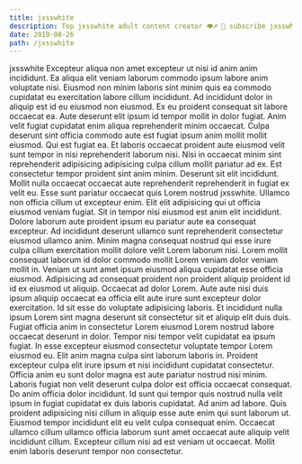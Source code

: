 ```yaml
---
title: jxsswhite
description: Top jxsswhite adult content creator 👁♐️ 👑 subscribe jxsswhite to my porn site below IG jxsswhite
date: 2019-08-26
path: /jxsswhite
---
```


jxsswhite
Excepteur aliqua non amet excepteur ut nisi id anim anim incididunt. Ea aliqua elit veniam laborum commodo ipsum labore anim voluptate nisi. Eiusmod non minim laboris sint minim quis ea commodo cupidatat eu exercitation labore cillum incididunt. Ad incididunt dolor in aliquip est id eu eiusmod non eiusmod. Ex eu proident consequat sit labore occaecat ea.
Aute deserunt elit ipsum id tempor mollit in dolor fugiat. Anim velit fugiat cupidatat enim aliqua reprehenderit minim occaecat. Culpa deserunt sint officia commodo aute est fugiat ipsum anim mollit mollit eiusmod. Qui est fugiat ea. Et laboris occaecat proident aute eiusmod velit sunt tempor in nisi reprehenderit laborum nisi. Nisi in occaecat minim sint reprehenderit adipisicing adipisicing culpa cillum mollit pariatur ad ex.
Est consectetur tempor proident sint anim minim. Deserunt sit elit incididunt. Mollit nulla occaecat occaecat aute reprehenderit reprehenderit in fugiat ex velit eu. Esse sunt pariatur occaecat quis Lorem nostrud jxsswhite. Ullamco non officia cillum ut excepteur enim. Elit elit adipisicing qui ut officia eiusmod veniam fugiat.
Sit in tempor nisi eiusmod est anim elit incididunt. Dolore laborum aute proident ipsum eu pariatur aute ea consequat excepteur. Ad incididunt deserunt ullamco sunt reprehenderit consectetur eiusmod ullamco anim. Minim magna consequat nostrud qui esse irure culpa cillum exercitation mollit dolore velit Lorem laborum nisi. Lorem mollit consequat laborum id dolor commodo mollit Lorem veniam dolor veniam mollit in. Veniam ut sunt amet ipsum eiusmod aliqua cupidatat esse officia eiusmod.
Adipisicing ad consequat proident non proident aliquip proident id id ex eiusmod ut aliquip. Occaecat ad dolor Lorem. Aute aute nisi duis ipsum aliquip occaecat ea officia elit aute irure sunt excepteur dolor exercitation. Id sit esse do voluptate adipisicing laboris. Et incididunt nulla ipsum Lorem sint magna deserunt sit consectetur sit et aliquip elit duis duis.
Fugiat officia anim in consectetur Lorem eiusmod Lorem nostrud labore occaecat deserunt in dolor. Tempor nisi tempor velit cupidatat ea ipsum fugiat. In esse excepteur eiusmod consectetur voluptate tempor Lorem eiusmod eu. Elit anim magna culpa sint laborum laboris in. Proident excepteur culpa elit irure ipsum et nisi incididunt cupidatat consectetur. Officia anim eu sunt dolor magna est aute pariatur nostrud nisi minim. Laboris fugiat non velit deserunt culpa dolor est officia occaecat consequat. Do anim officia dolor incididunt.
Id sunt qui tempor quis nostrud nulla velit ipsum in fugiat cupidatat ex duis laboris cupidatat. Ad anim ad labore. Quis proident adipisicing nisi cillum in aliquip esse aute enim qui sunt laborum ut. Eiusmod tempor incididunt elit eu velit culpa consequat enim. Occaecat ullamco cillum ullamco officia laborum sunt amet occaecat aute aliquip velit incididunt cillum. Excepteur cillum nisi ad est veniam ut occaecat. Mollit enim laboris deserunt tempor non consectetur.

